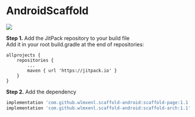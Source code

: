 # AndroidScaffold

[![](https://jitpack.io/v/wlmxenl/scaffold-android.svg)](https://jitpack.io/#wlmxenl/scaffold-android)

**Step 1.** Add the JitPack repository to your build file
</br>
Add it in your root build.gradle at the end of repositories:

```
allprojects {
    repositories {
        ...
        maven { url 'https://jitpack.io' }
    }
}
```

**Step 2.** Add the dependency  
```gradle
implementation 'com.github.wlmxenl.scaffold-android:scaffold-page:1.1
implementation 'com.github.wlmxenl.scaffold-android:scaffold-arch:1.1'
```
